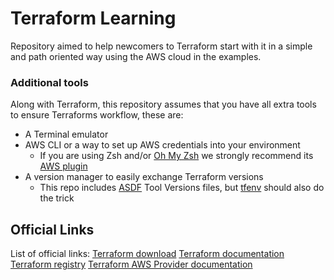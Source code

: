# Terraform Learning
Repository aimed to help newcomers to Terraform start with it in a simple and path oriented way using the AWS cloud in the examples.


### Additional tools
Along with Terraform, this repository assumes that you have all extra tools to ensure Terraforms workflow, these are:
* A Terminal emulator
* AWS CLI or a way to set up AWS credentials into your environment
  * If you are using Zsh and/or [Oh My Zsh](https://github.com/ohmyzsh/ohmyzsh) we strongly recommend its [AWS plugin](https://github.com/ohmyzsh/ohmyzsh/tree/master/plugins/aws)
* A version manager to easily exchange Terraform versions
  * This repo includes [ASDF](https://asdf-vm.com/) Tool Versions files, but [tfenv](https://github.com/tfutils/tfenv) should also do the trick


## Official Links
List of official links:
[Terraform download](https://developer.hashicorp.com/terraform/downloads)
[Terraform documentation](https://developer.hashicorp.com/terraform)
[Terraform registry](https://registry.terraform.io/)
[Terraform AWS Provider documentation](https://registry.terraform.io/providers/hashicorp/aws/latest/docs)

